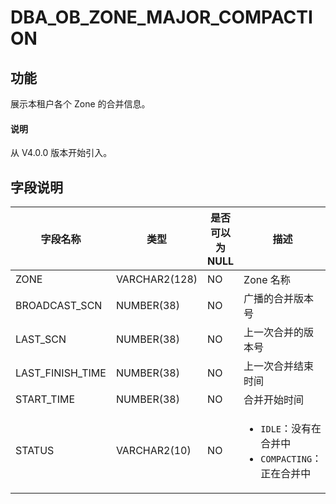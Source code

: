 # DBA_OB_ZONE_MAJOR_COMPACTION

## 功能

展示本租户各个 Zone 的合并信息。

<main id="notice" type='explain'>
  <h4>说明</h4>
  <p>从 V4.0.0 版本开始引入。</p>
</main>

## 字段说明

|       字段名称        |      类型      | 是否可以为 NULL |         描述         |
|-------------------|--------------|------------|----------------------------------------------|
| ZONE              | VARCHAR2(128) | NO         | Zone 名称            |
| BROADCAST_SCN | NUMBER(38)   | NO         | 广播的合并版本号           |
| LAST_SCN      | NUMBER(38)   | NO         | 上一次合并的版本号          |
| LAST_FINISH_TIME  | NUMBER(38)   | NO         | 上一次合并结束时间          |
| START_TIME        | NUMBER(38)   | NO         | 合并开始时间             |
| STATUS            | VARCHAR2(10)  | NO         | <ul><li> `IDLE`：没有在合并中  </li><li>`COMPACTING`：正在合并中 </li></ul>    |

